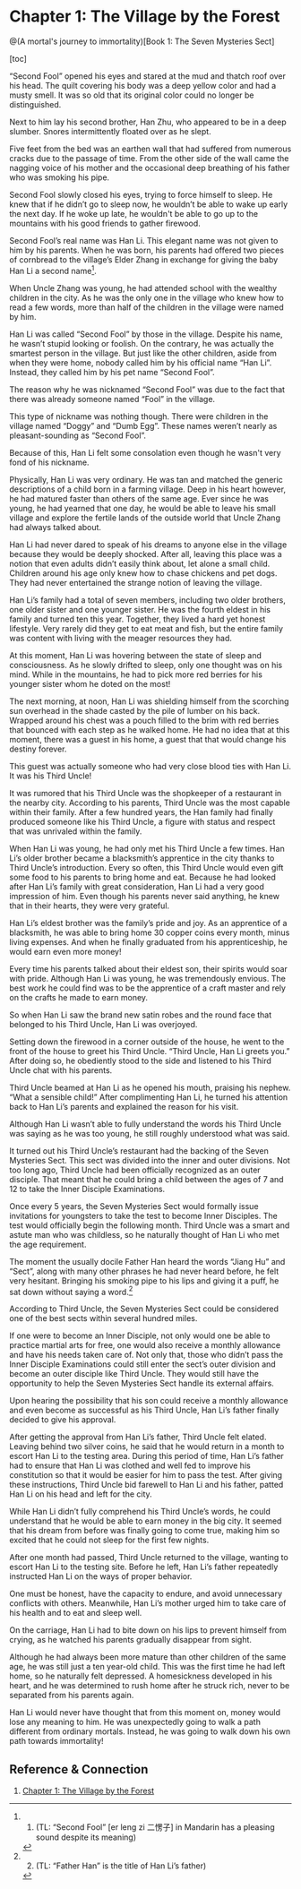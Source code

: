 # Chapter 1: The Village by the Forest
@(A mortal's journey to immortality)[Book 1: The Seven Mysteries Sect]

[toc]

“Second Fool” opened his eyes and stared at the mud and thatch roof over his head. The quilt covering his body was a deep yellow color and had a musty smell. It was so old that its original color could no longer be distinguished.

Next to him lay his second brother, Han Zhu, who appeared to be in a deep slumber. Snores intermittently floated over as he slept.

Five feet from the bed was an earthen wall that had suffered from numerous cracks due to the passage of time. From the other side of the wall came the nagging voice of his mother and the occasional deep breathing of his father who was smoking his pipe.

Second Fool slowly closed his eyes, trying to force himself to sleep. He knew that if he didn’t go to sleep now, he wouldn’t be able to wake up early the next day. If he woke up late, he wouldn't be able to go up to the mountains with his good friends to gather firewood.

Second Fool’s real name was Han Li. This elegant name was not given to him by his parents. When he was born, his parents had offered two pieces of cornbread to the village’s Elder Zhang in exchange for giving the baby Han Li a second name[^1].

[^1]: 1. (TL: “Second Fool” [er leng zi 二愣子] in Mandarin has a pleasing sound despite its meaning)


When Uncle Zhang was young, he had attended school with the wealthy children in the city. As he was the only one in the village who knew how to read a few words, more than half of the children in the village were named by him.

Han Li was called “Second Fool” by those in the village. Despite his name, he wasn’t stupid looking or foolish. On the contrary, he was actually the smartest person in the village. But just like the other children, aside from when they were home, nobody called him by his official name “Han Li”. Instead, they called him by his pet name “Second Fool”.

The reason why he was nicknamed “Second Fool” was due to the fact that there was already someone named “Fool” in the village.

This type of nickname was nothing though. There were children in the village named “Doggy” and “Dumb Egg”. These names weren’t nearly as pleasant-sounding as “Second Fool”.

Because of this, Han Li felt some consolation even though he wasn't very fond of his nickname.

Physically, Han Li was very ordinary. He was tan and matched the generic descriptions of a child born in a farming village. Deep in his heart however, he had matured faster than others of the same age. Ever since he was young, he had yearned that one day, he would be able to leave his small village and explore the fertile lands of the outside world that Uncle Zhang had always talked about.

Han Li had never dared to speak of his dreams to anyone else in the village because they would be deeply shocked. After all, leaving this place was a notion that even adults didn’t easily think about, let alone a small child. Children around his age only knew how to chase chickens and pet dogs. They had never entertained the strange notion of leaving the village.

Han Li’s family had a total of seven members, including two older brothers, one older sister and one younger sister. He was the fourth eldest in his family and turned ten this year. Together, they lived a hard yet honest lifestyle. Very rarely did they get to eat meat and fish, but the entire family was content with living with the meager resources they had.

At this moment, Han Li was hovering between the state of sleep and consciousness. As he slowly drifted to sleep, only one thought was on his mind. While in the mountains, he had to pick more red berries for his younger sister whom he doted on the most!

The next morning, at noon, Han Li was shielding himself from the scorching sun overhead in the shade casted by the pile of lumber on his back. Wrapped around his chest was a pouch filled to the brim with red berries that bounced with each step as he walked home. He had no idea that at this moment, there was a guest in his home, a guest that that would change his destiny forever.

This guest was actually someone who had very close blood ties with Han Li. It was his Third Uncle!

It was rumored that his Third Uncle was the shopkeeper of a restaurant in the nearby city. According to his parents, Third Uncle was the most capable within their family. After a few hundred years, the Han family had finally produced someone like his Third Uncle, a figure with status and respect that was unrivaled within the family.

When Han Li was young, he had only met his Third Uncle a few times. Han Li’s older brother became a blacksmith’s apprentice in the city thanks to Third Uncle’s introduction. Every so often, this Third Uncle would even gift some food to his parents to bring home and eat. Because he had looked after Han Li’s family with great consideration, Han Li had a very good impression of him. Even though his parents never said anything, he knew that in their hearts, they were very grateful.

Han Li’s eldest brother was the family’s pride and joy. As an apprentice of a blacksmith, he was able to bring home 30 copper coins every month, minus living expenses. And when he finally graduated from his apprenticeship, he would earn even more money!

Every time his parents talked about their eldest son, their spirits would soar with pride. Although Han Li was young, he was tremendously envious. The best work he could find was to be the apprentice of a craft master and rely on the crafts he made to earn money.

So when Han Li saw the brand new satin robes and the round face that belonged to his Third Uncle, Han Li was overjoyed.

Setting down the firewood in a corner outside of the house, he went to the front of the house to greet his Third Uncle. “Third Uncle, Han Li greets you.” After doing so, he obediently stood to the side and listened to his Third Uncle chat with his parents.

Third Uncle beamed at Han Li as he opened his mouth, praising his nephew. “What a sensible child!” After complimenting Han Li, he turned his attention back to Han Li’s parents and explained the reason for his visit.

Although Han Li wasn’t able to fully understand the words his Third Uncle was saying as he was too young, he still roughly understood what was said.

It turned out his Third Uncle’s restaurant had the backing of the Seven Mysteries Sect. This sect was divided into the inner and outer divisions. Not too long ago, Third Uncle had been officially recognized as an outer disciple. That meant that he could bring a child between the ages of 7 and 12 to take the Inner Disciple Examinations.

Once every 5 years, the Seven Mysteries Sect would formally issue invitations for youngsters to take the test to become Inner Disciples. The test would officially begin the following month. Third Uncle was a smart and astute man who was childless, so he naturally thought of Han Li who met the age requirement.

The moment the usually docile Father Han heard the words “Jiang Hu” and “Sect”, along with many other phrases he had never heard before, he felt very hesitant. Bringing his smoking pipe to his lips and giving it a puff, he sat down without saying a word.[^2]

[^2]: 2. (TL: “Father Han” is the title of Han Li’s father)

According to Third Uncle, the Seven Mysteries Sect could be considered one of the best sects within several hundred miles.

If one were to become an Inner Disciple, not only would one be able to practice martial arts for free, one would also receive a monthly allowance and have his needs taken care of. Not only that, those who didn’t pass the Inner Disciple Examinations could still enter the sect’s outer division and become an outer disciple like Third Uncle. They would still have the opportunity to help the Seven Mysteries Sect handle its external affairs.

Upon hearing the possibility that his son could receive a monthly allowance and even become as successful as his Third Uncle, Han Li’s father finally decided to give his approval.

After getting the approval from Han Li’s father, Third Uncle felt elated. Leaving behind two silver coins, he said that he would return in a month to escort Han Li to the testing area. During this period of time, Han Li’s father had to ensure that Han Li was clothed and well fed to improve his constitution so that it would be easier for him to pass the test. After giving these instructions, Third Uncle bid farewell to Han Li and his father, patted Han Li on his head and left for the city.

While Han Li didn’t fully comprehend his Third Uncle’s words, he could understand that he would be able to earn money in the big city. It seemed that his dream from before was finally going to come true, making him so excited that he could not sleep for the first few nights.

After one month had passed, Third Uncle returned to the village, wanting to escort Han Li to the testing site. Before he left, Han Li’s father repeatedly instructed Han Li on the ways of proper behavior.

One must be honest, have the capacity to endure, and avoid unnecessary conflicts with others. Meanwhile, Han Li’s mother urged him to take care of his health and to eat and sleep well.

On the carriage, Han Li had to bite down on his lips to prevent himself from crying, as he watched his parents gradually disappear from sight. 

Although he had always been more mature than other children of the same age, he was still just a ten year-old child. This was the first time he had left home, so he naturally felt depressed. A homesickness developed in his heart, and he was determined to rush home after he struck rich, never to be separated from his parents again.

Han Li would never have thought that from this moment on, money would lose any meaning to him. He was unexpectedly going to walk a path different from ordinary mortals. Instead, he was going to walk down his own path towards immortality!

## Reference & Connection
1. [Chapter 1: The Village by the Forest](https://www.wuxiaworld.com/novel/rmji/rmji-chapter-1#footnote-ref-1eb1)